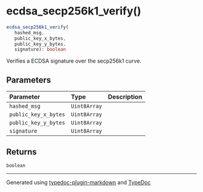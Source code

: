# ecdsa\_secp256k1\_verify()

```ts
ecdsa_secp256k1_verify(
   hashed_msg, 
   public_key_x_bytes, 
   public_key_y_bytes, 
   signature): boolean
```

Verifies a ECDSA signature over the secp256k1 curve.

## Parameters

| Parameter | Type | Description |
| :------ | :------ | :------ |
| `hashed_msg` | `Uint8Array` |  |
| `public_key_x_bytes` | `Uint8Array` |  |
| `public_key_y_bytes` | `Uint8Array` |  |
| `signature` | `Uint8Array` |  |

## Returns

`boolean`

***

Generated using [typedoc-plugin-markdown](https://www.npmjs.com/package/typedoc-plugin-markdown) and [TypeDoc](https://typedoc.org/)
